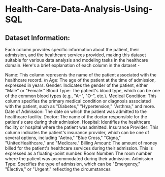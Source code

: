 # Health-Care-Data-Analysis-Using-SQL

## Dataset Information:
Each column provides specific information about the patient, their admission, and the healthcare services provided, making this dataset suitable for various data analysis and modeling tasks in the healthcare domain. Here's a brief explanation of each column in the dataset -

Name: This column represents the name of the patient associated with the healthcare record. \n
Age: The age of the patient at the time of admission, expressed in years.
Gender: Indicates the gender of the patient, either "Male" or "Female."
Blood Type: The patient's blood type, which can be one of the common blood types (e.g., "A+", "O-", etc.).
Medical Condition: This column specifies the primary medical condition or diagnosis associated with the patient, such as "Diabetes," "Hypertension," "Asthma," and more.
Date of Admission: The date on which the patient was admitted to the healthcare facility.
Doctor: The name of the doctor responsible for the patient's care during their admission.
Hospital: Identifies the healthcare facility or hospital where the patient was admitted.
Insurance Provider: This column indicates the patient's insurance provider, which can be one of several options, including "Aetna," "Blue Cross," "Cigna," "UnitedHealthcare," and "Medicare."
Billing Amount: The amount of money billed for the patient's healthcare services during their admission. This is expressed as a floating-point number.
Room Number: The room number where the patient was accommodated during their admission.
Admission Type: Specifies the type of admission, which can be "Emergency," "Elective," or "Urgent," reflecting the circumstances
